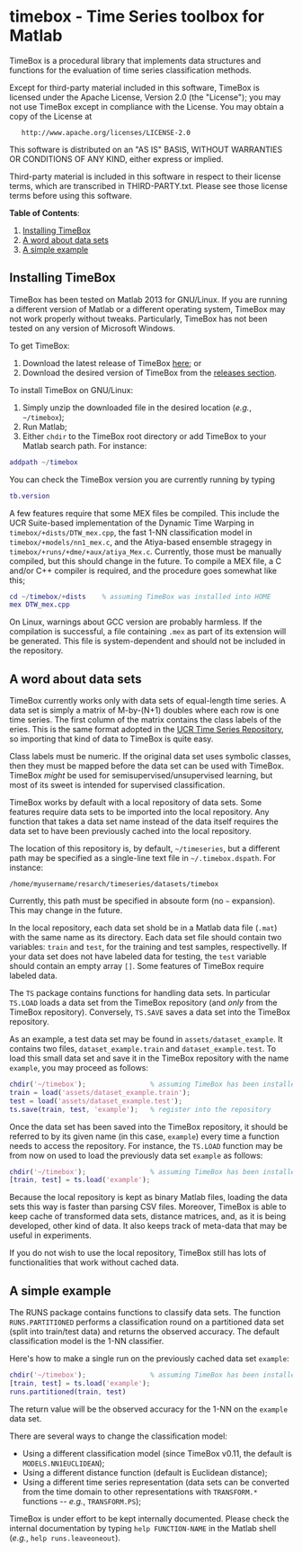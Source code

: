 # timebox - Time Series toolbox for Matlab

TimeBox is a procedural library that implements data structures and functions for the evaluation
of time series classification methods.

Except for third-party material included in this software, TimeBox is licensed under the Apache License,
Version 2.0 (the "License"); you may not use TimeBox except in compliance with the License. You may
obtain a copy of the License at

       http://www.apache.org/licenses/LICENSE-2.0

This software is distributed on an "AS IS" BASIS, WITHOUT WARRANTIES OR CONDITIONS OF ANY KIND,
either express or implied.

Third-party material is included in this software in respect to their license terms, which are
transcribed in THIRD-PARTY.txt. Please see those license terms before using this software.

**Table of Contents**:

1. [Installing TimeBox](#installing-timebox)
1. [A word about data sets](#a-word-about-data-sets)
1. [A simple example](#a-simple-example)



## Installing TimeBox

TimeBox has been tested on Matlab 2013 for GNU/Linux. If you are running a different version of Matlab
or a different operating system, TimeBox may not work properly without tweaks. Particularly, TimeBox
has not been tested on any version of Microsoft Windows.

To get TimeBox:

1. Download the latest release of TimeBox <a href="https://github.com/rfgiusti/timebox/archive/master.zip">here</a>; or
1. Download the desired version of TimeBox from the <a href="https://github.com/rfgiusti/timebox/releases">releases section</a>.

To install TimeBox on GNU/Linux:

1. Simply unzip the downloaded file in the desired location (*e.g.*, `~/timebox`);
1. Run Matlab;
1. Either `chdir` to the TimeBox root directory or add TimeBox to your Matlab search path. For instance: 

```Matlab
addpath ~/timebox
```

You can check the TimeBox version you are currently running by typing

```Matlab
tb.version
```

A few features require that some MEX files be compiled. This include the UCR Suite-based implementation of
the Dynamic Time Warping in `timebox/+dists/DTW_mex.cpp`, the fast 1-NN classification model in 
`timebox/+models/nn1_mex.c`, and the Atiya-based ensemble stragegy in `timebox/+runs/+dme/+aux/atiya_Mex.c`.
Currently, those must be manually compiled, but this should change in the future. To compile a MEX file,
a C and/or C++ compiler is required, and the procedure goes somewhat like this;

```Matlab
cd ~/timebox/+dists    % assuming TimeBox was installed into HOME 
mex DTW_mex.cpp
```

On Linux, warnings about GCC version are probably harmless. If the compilation is successful, a file
containing `.mex` as part of its extension will be generated. This file is system-dependent and should not
be included in the repository.



## A word about data sets

TimeBox currently works only with data sets of equal-length time series. A data set is simply
a matrix of M-by-(N+1) doubles where each row is one time series. The first column of the matrix
contains the class labels of the eries. This is the same format adopted in the
[UCR Time Series Repository](http://www.cs.ucr.edu/~eamonn/time_series_data/), so importing that
kind of data to TimeBox is quite easy.

Class labels must be numeric. If the original data set uses symbolic classes, then they must be
mapped before the data set can be used with TimeBox. TimeBox *might* be used for
semisupervised/unsupervised learning, but most of its sweet is intended for supervised
classification.
 
TimeBox works by default with a local repository of data sets. Some features require data sets to
be imported into the local repository. Any function that takes a data set name instead of the data
itself requires the data set to have been previously cached into the local repository.

The location of this repository is, by default, `~/timeseries`, but a different path may be
specified as a single-line text file in `~/.timebox.dspath`. For instance:

    /home/myusername/resarch/timeseries/datasets/timebox

Currently, this path must be specified in absoute form (no `~` expansion). This may change in the
future.

In the local repository, each data set shold be in a Matlab data file (`.mat`) with the same name as
its directory. Each data set file should contain two variables: `train` and `test`, for the
training and test samples, respectivelly. If your data set does not have labeled data for testing,
the `test` variable should contain an empty array `[]`. Some features of TimeBox require labeled
data.

The `TS` package contains functions for handling data sets. In particular `TS.LOAD` loads a data set
from the TimeBox repository (and *only* from the TimeBox repository). Conversely, `TS.SAVE` saves a
data set into the TimeBox repository.

As an example, a test data set may be found in `assets/dataset_example`. It contains two files,
`dataset_example.train` and `dataset_example.test`. To load this small data set and save it in the
TimeBox repository with the name `example`, you may proceed as follows:

```Matlab
chdir('~/timebox');                % assuming TimeBox has been installed here
train = load('assets/dataset_example.train');
test = load('assets/dataset_example.test');
ts.save(train, test, 'example');   % register into the repository
```

Once the data set has been saved into the TimeBox repository, it should be referred to by its given
name (in this case, `example`) every time a function needs to access the repository. For instance,
the `TS.LOAD` function may be from now on used to load the previously data set `example` as follows:

```Matlab
chdir('~/timebox');                % assuming TimeBox has been installed here
[train, test] = ts.load('example');
```

Because the local repository is kept as binary Matlab files, loading the data sets this way is faster
than parsing CSV files. Moreover, TimeBox is able to keep cache of transformed data sets, distance
matrices, and, as it is being developed, other kind of data. It also keeps track of meta-data that
may be useful in experiments.

If you do not wish to use the local repository, TimeBox still has lots of functionalities that work
without cached data.



## A simple example

The RUNS package contains functions to classify data sets. The function `RUNS.PARTITIONED` performs
a classification round on a partitioned data set (split into train/test data) and returns the
observed accuracy. The default classification model is the 1-NN classifier.

Here's how to make a single run on the previously cached data set `example`:

```Matlab
chdir('~/timebox');                % assuming TimeBox has been installed here
[train, test] = ts.load('example');
runs.partitioned(train, test)
```

The return value will be the observed accuracy for the 1-NN on the `example` data set.

There are several ways to change the classification model:

- Using a different classification model (since TimeBox v0.11, the default is `MODELS.NN1EUCLIDEAN`);
- Using a different distance function (default is Euclidean distance);
- Using a different time series representation (data sets can be converted from the time domain
  to other representations with `TRANSFORM.*` functions -- *e.g.*, `TRANSFORM.PS`);

TimeBox is under effort to be kept internally documented. Please check the internal documentation
by typing `help FUNCTION-NAME` in the Matlab shell (*e.g.*, `help runs.leaveoneout`).
